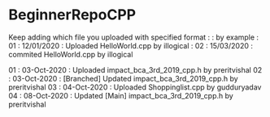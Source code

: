 # BeginnerRepoCPP

Keep adding which file you uploaded with specified format
<serial no> : <date> : <work> <Filename> by <username>
example : 01 : 12/01/2020 : Uploaded HelloWorld.cpp by illogical
        : 02  : 15/03/2020 : commited HelloWorld.cpp by illogical

01 : 03-Oct-2020 : Uploaded impact_bca_3rd_2019_cpp.h by preritvishal
02 : 03-Oct-2020 : [Branched] Updated impact_bca_3rd_2019_cpp.h by preritvishal
03 : 04-Oct-2020 : Uploaded Shoppinglist.cpp by gudduryadav
04 : 08-Oct-2020 : Updated [Main] impact_bca_3rd_2019_cpp.h by preritvishal
